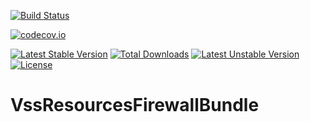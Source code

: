 [![Build Status](https://travis-ci.org/NathanVss/resources-firewall-bundle.svg?branch=master)](https://travis-ci.org/NathanVss/resources-firewall-bundle)

[![codecov.io](https://codecov.io/github/NathanVss/resources-firewall-bundle/coverage.svg?branch=master)](https://codecov.io/github/NathanVss/resources-firewall-bundle?branch=master)

[![Latest Stable Version](https://poser.pugx.org/vss/resources-firewall-bundle/v/stable)](https://packagist.org/packages/vss/resources-firewall-bundle) [![Total Downloads](https://poser.pugx.org/vss/resources-firewall-bundle/downloads)](https://packagist.org/packages/vss/resources-firewall-bundle) [![Latest Unstable Version](https://poser.pugx.org/vss/resources-firewall-bundle/v/unstable)](https://packagist.org/packages/vss/resources-firewall-bundle) [![License](https://poser.pugx.org/vss/resources-firewall-bundle/license)](https://packagist.org/packages/vss/resources-firewall-bundle)

# VssResourcesFirewallBundle